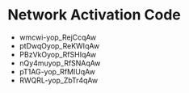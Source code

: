 # Network Activation Code
* wmcwi-yop_RejCcqAw
* ptDwqOyop_ReKWIqAw
* PBzVkOyop_RfSHIqAw
* nQy4muyop_RfSNAqAw
* pT1AG-yop_RfMIUqAw
* RWQRL-yop_ZbTr4qAw